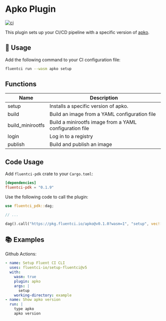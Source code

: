 # Apko Plugin

[![ci](https://github.com/fluentci-io/apko-plugin/actions/workflows/ci.yml/badge.svg)](https://github.com/fluentci-io/apko-plugin/actions/workflows/ci.yml)

This plugin sets up your CI/CD pipeline with a specific version of [apko](https://github.com/chainguard-dev/apko).

## 🚀 Usage

Add the following command to your CI configuration file:

```bash
fluentci run --wasm apko setup
```

## Functions

| Name   | Description                                |
| ------ | ------------------------------------------ |
| setup  | Installs a specific version of apko.       |
| build  |  Build an image from a YAML configuration file |
| build_minirootfs |  Build a minirootfs image from a YAML configuration file |
| login | Log in to a registry |
| publish | Build and publish an image |


## Code Usage

Add `fluentci-pdk` crate to your `Cargo.toml`:

```toml
[dependencies]
fluentci-pdk = "0.1.9"
```

Use the following code to call the plugin:

```rust
use fluentci_pdk::dag;

// ...

dag().call("https://pkg.fluentci.io/apko@v0.1.0?wasm=1", "setup", vec!["latest"])?;
```

## 📚 Examples

Github Actions:

```yaml
- name: Setup Fluent CI CLI
  uses: fluentci-io/setup-fluentci@v5
  with:
    wasm: true
    plugin: apko
    args: |
      setup
    working-directory: example
- name: Show apko version
  run: |
    type apko
    apko version
```
